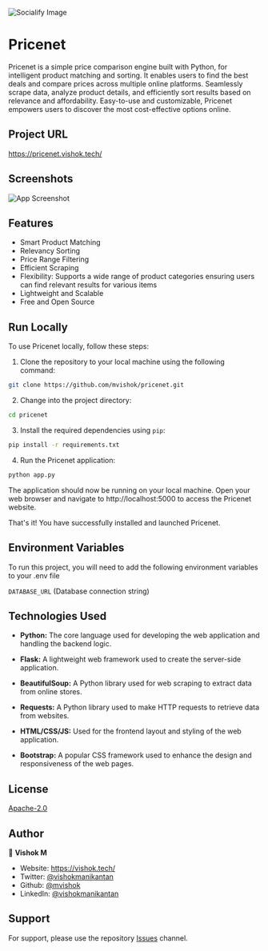 ![Socialify Image](https://socialify.git.ci/mvishok/Pricenet/image?description=1&descriptionEditable=Pricenet%3A%20A%20Python-based%20price%20comparison%20engine&forks=1&issues=1&language=1&logo=https%3A%2F%2Favatars.githubusercontent.com%2Fu%2F89720170%3Fv%3D4&owner=1&pulls=1&stargazers=1)
# Pricenet

Pricenet is a simple price comparison engine built with Python, for intelligent product matching and sorting. It enables users to find the best deals and compare prices across multiple online platforms. Seamlessly scrape data, analyze product details, and efficiently sort results based on relevance and affordability. Easy-to-use and customizable, Pricenet empowers users to discover the most cost-effective options online.
## Project URL

https://pricenet.vishok.tech/


## Screenshots

![App Screenshot](https://i.yourimageshare.com/daetdCJ0CS.webp)


## Features
 - Smart Product Matching
 - Relevancy Sorting
 - Price Range Filtering
 - Efficient Scraping
 - Flexibility: Supports a wide range of product categories ensuring users can find relevant results for various items
 - Lightweight and Scalable
 - Free and Open Source
## Run Locally

To use Pricenet locally, follow these steps:

1. Clone the repository to your local machine using the following command:
```bash
git clone https://github.com/mvishok/pricenet.git
```

2. Change into the project directory:
```bash
cd pricenet
```

3. Install the required dependencies using `pip`:
```bash
pip install -r requirements.txt
```

4. Run the Pricenet application:
```bash
python app.py
```

The application should now be running on your local machine. Open your web browser and navigate to http://localhost:5000 to access the Pricenet website.

That's it! You have successfully installed and launched Pricenet.
## Environment Variables

To run this project, you will need to add the following environment variables to your .env file

`DATABASE_URL` (Database connection string)


## Technologies Used

- **Python:** The core language used for developing the web application and handling the backend logic.

- **Flask:** A lightweight web framework used to create the server-side application.

- **BeautifulSoup:** A Python library used for web scraping to extract data from online stores.

- **Requests:** A Python library used to make HTTP requests to retrieve data from websites.

- **HTML/CSS/JS:** Used for the frontend layout and styling of the web application.

- **Bootstrap:** A popular CSS framework used to enhance the design and responsiveness of the web pages.



## License

[Apache-2.0](https://github.com/mvishok/Pricenet/blob/main/LICENSE)


## Author

👤 **Vishok M**

* Website: https://vishok.tech/
* Twitter: [@vishokmanikantan](https://twitter.com/vishokmanikantan)
* Github: [@mvishok](https://github.com/mvishok)
* LinkedIn: [@vishokmanikantan](https://linkedin.com/in/vishokmanikantan)

## Support

For support, please use the repository [Issues](https://github.com/mvishok/pricenet/issues) channel.